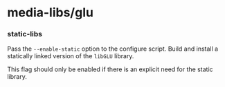 # media-libs/glu

### static-libs
Pass the `--enable-static` option to the configure script. Build and install a statically linked version of the `libGLU` library.

This flag should only be enabled if there is an explicit need for the static library.

